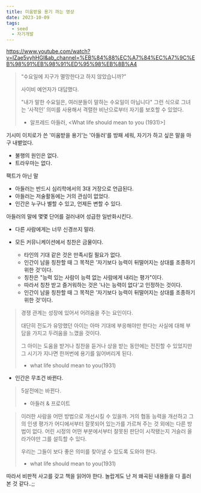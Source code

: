 ```yaml
---
title: 미움받을 용기 까는 영상
date: 2023-10-09
tags:
  - seed
  - 자기개발
---
```

https://www.youtube.com/watch?v=IZae5vyhHGI&ab_channel=%EB%84%88%EC%A7%84%EC%A7%9C%EB%98%91%EB%98%91%ED%95%98%EB%8B%A4

> “수요일에 지구가 멸망한다고 하지 않았습니까?”
> 
> 사이비 예언자가 대답했다.
> 
> "내가 말한 수요일은, 여러분들이 말하는 수요일이 아닙니다"
> 그런 식으로 그녀는 ‘사적인’ 의미를 사용해서 격렬한 비난으로부터 자기를 보호할 수 있었다. 
> 
> - 알프레드 아들러,  <What life should mean to you (1931)>]

기시미 이치로가 쓴 '미움받을 용기'는 '아들러'를 방패 세워, 자기가 하고 싶은 말을 마구 내뱉었다.
- 불행의 원인은 없다.
- 트라우마는 없다.

팩트가 아닌 말
- 아들러는 반드시 심리학에서의 3대 거장으로 언급된다.
- 아들러는 저술활동에는 거의 관심이 없었다.
- 인간은 누구나 별할 수 있고, 언제든 변할 수 있다.

아들러의 말에 몇몇 단어를 걸러내어 성급한 일반화시킨다.
- 다른 사람에게는 너무 신경쓰지 말라.

- 모든 커뮤니케이션에서 칭찬은 금물이다.
	- 타인의 기대 같은 것은 만족시킬 필요가 없다.
	- 인간이 남을 칭찬할 때 그 목적은 '자기보다 능력이 뒤떨어지는 상대를 조종하기 위한 것'이다.
	- 칭찬은 "능력 있는 사람이 능력 없는 사람에게 내리는 평가"이다.
	- 따라서 칭찬 받고 즐거워하는 것은 '나는 능력이 없다'고 인정하는 것이다.
	- 인간이 남을 칭찬할 때 그 목적은 '자기보다 능력이 뒤떨어지는 상대를 조종하기 위한 것'이다.

> 경쟁 관계는 성장에 있어서 어려움을 주는 요인이다.
> 
> 대단히 전도가 유망했던 아이는 아마 기대에 부응해야만 한다는 사실에 대해
> 부담을 가지고 두려움을 느꼈을 것이다.
> 
> 그 아이는 도움을 받거나 칭찬을 듣거나 상을 받는 동안에는 전진할 수 있었지만
> 그 시기가 지나면 한꺼번에 용기를 잃어버리게 된다.
> 
> - what life should mean to you(1931)

- 인간은 무조건 바뀐다.

> 5살전에는 바뀐다.
> - 아들러 & 프로이트

> 이러한 사람을 어떤 방법으로 개선시킬 수 있을까. 거의 협동 능력을 개선하고 그의 인생 평가가 어디에서부터 잘못되어 있는가를 가르쳐 주는 것 외에는 다른 방법이 없다. 어린 시정의 어떤 부분에서부터 잘못된 판단이 시작됐는지 거슬러 올라가야만 그를 설득할 수 있다.
> 
> 우리는 그들이 보다 좋은 의미를 찾아낼 수 있도록 도와야 한다.
> 
> - what life should mean to you(1931)

따라서 비판적 사고를 갖고 책을 읽어야 한다.
놀랍게도 난 저 왜곡된 내용들을 다 흘러 본 것 같다..;;

